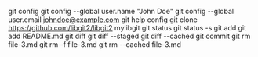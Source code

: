 git config
git config --global user.name "John Doe"
git config --global user.email johndoe@example.com
git help config
git clone https://github.com/libgit2/libgit2 mylibgit
git status
git status -s
git add
git add README.md
git diff
git diff --staged
git diff --cached
git commit
git rm file-3.md
git rm -f file-3.md
git rm --cached file-3.md

